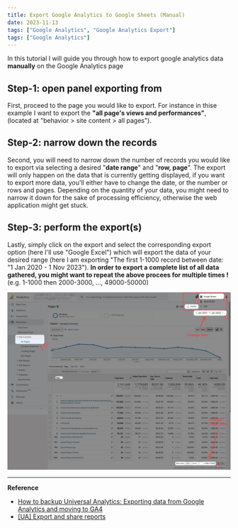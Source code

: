 ```yaml
---
title: Export Google Analytics to Google Sheets (Manual)
date: 2023-11-13
tags: ["Google Analytics", "Google Analytics Export"]
tags: ["Google Analytics"]
---
```


In this tutorial I will guide you through how to export google analytics data **manually** on the Google Analytics page


## Step-1: open panel exporting from
First, proceed to the page you would like to export. For instance in thise example I want to export the **"all page's views and performances"**, (located at "behavior \> site content \> all pages").

## Step-2: narrow down the records
Second, you will need to narrow down the number of records you would like to export via selecting a desired "**date range**" and "**row, page**". The export will only happen on the data that is currently getting displayed, if you want to export more data, you'll either have to change the date, or the number or rows and pages. Depending on the quantity of your data, you might need to narrow it down for the sake of processing efficiency, otherwise the web application might get stuck.

## Step-3: perform the export(s)
Lastly, simply click on the export and select the corresponding export option (here I'll use "Google Excel") which will export the data of your desired range (here I am exporting "The first 1-1000 record between date: "1 Jan 2020 - 1 Nov 2023"). **In order to export a complete list of all data gathered, you might want to repeat the above procees for multiple times !** (e.g. 1-1000 then 2000-3000, ..., 49000-50000)

![image-20231113115344802](image-20231113115344802.png)

---
**Reference**
- [How to backup Universal Analytics: Exporting data from Google Analytics and moving to GA4](https://youtu.be/WGIe_HgIdBg?si=8Z6IWZ-XEMi0_nKY)
- [[UA] Export and share reports](https://support.google.com/analytics/answer/1038573?hl=en)
